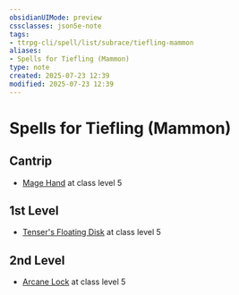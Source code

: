 ```yaml
---
obsidianUIMode: preview
cssclasses: json5e-note
tags:
- ttrpg-cli/spell/list/subrace/tiefling-mammon
aliases:
- Spells for Tiefling (Mammon)
type: note
created: 2025-07-23 12:39
modified: 2025-07-23 12:39
---
```

# Spells for Tiefling (Mammon)

## Cantrip

- [Mage Hand](/03_Mechanics/CLI/spells/mage-hand-xphb.md "XPHB") at class level 5

## 1st Level

- [Tenser's Floating Disk](/03_Mechanics/CLI/spells/tensers-floating-disk-xphb.md "XPHB") at class level 5

## 2nd Level

- [Arcane Lock](/03_Mechanics/CLI/spells/arcane-lock-xphb.md "XPHB") at class level 5